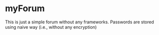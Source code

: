 # myForum
This is just a simple forum without any frameworks.
Passwords are stored using naive way (i.e., without any encryption)
